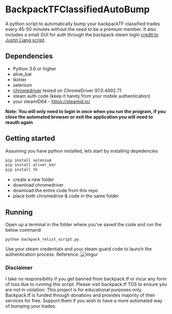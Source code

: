 ﻿# BackpackTFClassifiedAutoBump

A python script to automatically bump your backpackTF classified trades every 45-50 minutes without the need to be a premium member. It also includes a small GUI for auth through the backpack steam login [credit to Justin Liang script](http://justin-liang.com/personal_projects/steam_automation_script.pdf).

## Dependencies

* Python 3.6 or higher
* alive_bar
* tkinter
* selenium 
* [chromedriver](https://chromedriver.chromium.org/downloads) tested on ChromeDriver 97.0.4692.71
* steam auth code (keep it handy from your mobile authentication)
* your steamID64 - https://steamid.io/

**Note: You will only need to login in once when you run the program, if you close the automated browser or exit the application you will need to reauth again**

## Getting started

Assuming you have python installed, lets start by installing depedencies

```python
pip install selenium
pip install aliver_bar
pip install tk
```

* create a new folder
* download chromedriver
* download the entire code from this repo
* place both chromedrive & code in the same folder

## Running

Open up a terminal in the folder where you've saved the code and run the below command:

`python backpack_relist_script.py`

Use your steam credentials and your steam guard code to launch the authentication process. 
Reference: 
![imgur](https://imgur.com/EmRzlGe.png)

### Disclaimer

I take no responsibility if you get banned from backpack.tf or incur any form of loss due to running this script. Please visit backpack.tf TOS to ensure you are not in violation.
This project is for educational purposes only. Backpack.tf is funded through donations and provides majority of their services for free. Support them if you wish to have a more automated way of bumping your trades.
